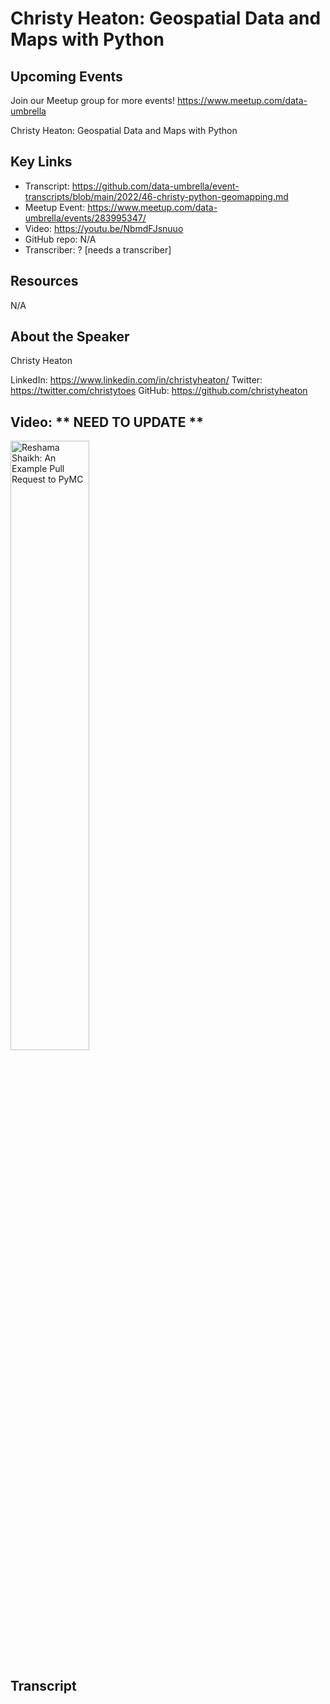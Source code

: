# Christy Heaton: Geospatial Data and Maps with Python

## Upcoming Events
Join our Meetup group for more events!
https://www.meetup.com/data-umbrella

Christy Heaton: Geospatial Data and Maps with Python

## Key Links
- Transcript: https://github.com/data-umbrella/event-transcripts/blob/main/2022/46-christy-python-geomapping.md
- Meetup Event: https://www.meetup.com/data-umbrella/events/283995347/
- Video: https://youtu.be/NbmdFJsnuuo
- GitHub repo: N/A
- Transcriber:  ? [needs a transcriber]

## Resources
N/A

## About the Speaker
Christy Heaton

LinkedIn: https://www.linkedin.com/in/christyheaton/
Twitter: https://twitter.com/christytoes
GitHub: https://github.com/christyheaton

## Video:  ** NEED TO UPDATE **
<a href="http://www.youtube.com/watch?feature=player_embedded&v=NbmdFJsnuuo" target="_blank"><img src="http://img.youtube.com/vi/NbmdFJsnuuo/0.jpg"
alt="Reshama Shaikh: An Example Pull Request to PyMC" width="50%" /></a>


## Transcript
